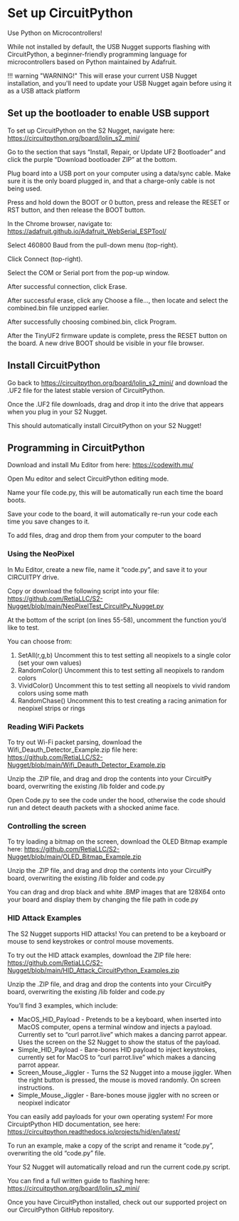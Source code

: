 # Set up CircuitPython
Use Python on Microcontrollers!

While not installed by default, the USB Nugget supports flashing with CircuitPython, a beginner-friendly programming language for microcontrollers based on Python maintained by Adafruit.

!!! warning "WARNING!"
    This will erase your current USB Nugget installation, and you'll need to update your USB Nugget again before using it as a USB attack platform

## Set up the bootloader to enable USB support
To set up CircuitPython on the S2 Nugget, navigate here: https://circuitpython.org/board/lolin_s2_mini/

Go to the section that says “Install, Repair, or Update UF2 Bootloader” and click the purple “Download bootloader ZIP” at the bottom.

Plug board into a USB port on your computer using a data/sync cable. Make sure it is the only board plugged in, and that a charge-only cable is not being used.

Press and hold down the BOOT or 0 button, press and release the RESET or RST button, and then release the BOOT button.

In the Chrome browser, navigate to: https://adafruit.github.io/Adafruit_WebSerial_ESPTool/

Select 460800 Baud from the pull-down menu (top-right).

Click Connect (top-right).

Select the COM or Serial port from the pop-up window.

After successful connection, click Erase.

After successful erase, click any Choose a file…, then locate and select the combined.bin file unzipped earlier.

After successfully choosing combined.bin, click Program.

After the TinyUF2 firmware update is complete, press the RESET button on the board. A new drive BOOT should be visible in your file browser.

## Install CircuitPython
Go back to https://circuitpython.org/board/lolin_s2_mini/ and download the .UF2 file for the latest stable version of CircuitPython.

Once the .UF2 file downloads, drag and drop it into the drive that appears when you plug in your S2 Nugget.

This should automatically install CircuitPython on your S2 Nugget!

## Programming in CircuitPython
Download and install Mu Editor from here: https://codewith.mu/

Open Mu editor and select CircuitPython editing mode.

Name your file code.py, this will be automatically run each time the board boots.

Save your code to the board, it will automatically re-run your code each time you save changes to it.

To add files, drag and drop them from your computer to the board

### Using the NeoPixel
In Mu Editor, create a new file, name it “code.py”, and save it to your CIRCUITPY drive.

Copy or download the following script into your file: https://github.com/RetiaLLC/S2-Nugget/blob/main/NeoPixelTest_CircuitPy_Nugget.py

At the bottom of the script (on lines 55-58), uncomment the function you’d like to test.

You can choose from:

1. SetAll(r,g,b) Uncomment this to test setting all neopixels to a single color (set your own values)
2. RandomColor() Uncomment this to test setting all neopixels to random colors
3. VividColor() Uncomment this to test setting all neopixels to vivid random colors using some math
4. RandomChase() Uncomment this to test creating a racing animation for neopixel strips or rings

### Reading WiFi Packets
To try out Wi-Fi packet parsing, download the Wifi_Deauth_Detector_Example.zip file here: https://github.com/RetiaLLC/S2-Nugget/blob/main/Wifi_Deauth_Detector_Example.zip

Unzip the .ZIP file, and drag and drop the contents into your CircuitPy board, overwriting the existing /lib folder and code.py

Open Code.py to see the code under the hood, otherwise the code should run and detect deauth packets with a shocked anime face.

### Controlling the screen
To try loading a bitmap on the screen, download the OLED Bitmap example here: https://github.com/RetiaLLC/S2-Nugget/blob/main/OLED_Bitmap_Example.zip

Unzip the .ZIP file, and drag and drop the contents into your CircuitPy board, overwriting the existing /lib folder and code.py

You can drag and drop black and white .BMP images that are 128X64 onto your board and display them by changing the file path in code.py

### HID Attack Examples
The S2 Nugget supports HID attacks! You can pretend to be a keyboard or mouse to send keystrokes or control mouse movements.

To try out the HID attack examples, download the ZIP file here: https://github.com/RetiaLLC/S2-Nugget/blob/main/HID_Attack_CircuitPython_Examples.zip

Unzip the .ZIP file, and drag and drop the contents into your CircuitPy board, overwriting the existing /lib folder and code.py

You’ll find 3 examples, which include:

- MacOS_HID_Payload - Pretends to be a keyboard, when inserted into MacOS computer, opens a terminal window and injects a payload. Currently set to “curl parrot.live” which makes a dancing parrot appear. Uses the screen on the S2 Nugget to show the status of the payload.
- Simple_HID_Payload - Bare-bones HID payload to inject keystrokes, currently set for MacOS to “curl parrot.live” which makes a dancing parrot appear.
- Screen_Mouse_Jiggler - Turns the S2 Nugget into a mouse jiggler. When the right button is pressed, the mouse is moved randomly. On screen instructions.
- Simple_Mouse_Jiggler - Bare-bones mouse jiggler with no screen or neopixel indicator

You can easily add payloads for your own operating system! For more CircuiptPython HID documentation, see here: https://circuitpython.readthedocs.io/projects/hid/en/latest/

To run an example, make a copy of the script and rename it “code.py”, overwriting the old “code.py” file.

Your S2 Nugget will automatically reload and run the current code.py script.

You can find a full written guide to flashing here: https://circuitpython.org/board/lolin_s2_mini/

Once you have CircuitPython installed, check out our supported project on our CircuitPython GitHub repository.
